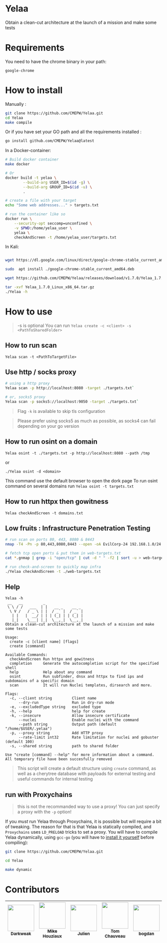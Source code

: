 # Yelaa

Obtain a clean-cut architecture at the launch of a mission and make some tests

# Requirements

You need to have the chrome binary in your path:
```
google-chrome
```

# How to install

Manually :
```bash
git clone https://github.com/CMEPW/Yelaa.git
cd Yelaa
make compile
```

Or if you have set your GO path and all the requirements installed :
```bash
go install github.com/CMEPW/Yelaa@latest
```

In a Docker-container:
```bash
# Build docker container
make docker

# Or
docker build -t yelaa \
		--build-arg USER_ID=$(id -g) \
		--build-arg GROUP_ID=$(id -u) \
		.

# create a file with your target
echo "Some web addresses..." > targets.txt

# run the container like so
docker run \
    --security-opt seccomp=unconfined \
    -v $PWD:/home/yelaa_user \
    yelaa \
    checkAndScreen -t /home/yelaa_user/targets.txt
```

In Kali:
```bash

wget https://dl.google.com/linux/direct/google-chrome-stable_current_amd64.deb

sudo  apt install ./google-chrome-stable_current_amd64.deb

wget https://github.com/CMEPW/Yelaa/releases/download/v1.7.0/Yelaa_1.7.0_Linux_x86_64.tar.gz

tar -xvf Yelaa_1.7.0_Linux_x86_64.tar.gz
./Yelaa -h
```

# How to use
>-s is optional
You can run `Yelaa create -c <client> -s <PathToSharedFolder>`

## How to run scan

`Yelaa scan -t <PathToTargetFile>`

## Use http / socks proxy

```bash
# using a http proxy
Yelaa scan -p http://localhost:8080 -target ./targets.txt`

# or, socks5 proxy
Yelaa scan -p socks5://localhost:9050 -target ./targets.txt`
```

>Flag `-k` is available to skip tls configuration

>Please prefer using socks5 as much as possible, as socks4 can fail depending on your go version

## How to run osint on a domain

`Yelaa osint -t ./targets.txt -p http://localhost:8080 --path /tmp`

or

`./Yelaa osint -d <domain>`

This command use the default browser to open the dork page
To run osint command on several domains run `Yelaa osint -t targets.txt`

## How to run httpx then gowitness

`Yelaa checkAndScreen -t domains.txt`

## Low fruits : Infrastructure Penetration Testing

```bash
# run scan on ports 80, 443, 8080 & 8443
nmap -T4 -Pn -p 80,443,8080,8443 --open -oA EvilCorp-24 192.168.1.0/24

# fetch tcp open ports & put them in web-targets.txt
cat *.gnmap | grep -i "open/tcp" | cut -d " " -f2 | sort -u > web-targets.txt

# run check-and-screen to quickly map infra
./Yelaa checkAndScreen -t ./web-targets.txt
```

## Help

```
Yelaa -h
 __   __         _
 \ \ / /   ___  | |   __ _    __ _
  \ V /   / _ \ | |  / _` |  / _` |
   | |   |  __/ | | | (_| | | (_| |
   |_|    \___| |_|  \__,_|  \__,_|
Obtain a clean-cut architecture at the launch of a mission and make some tests

Usage:
  create -c [client name] [flags]
  create [command]

Available Commands:
  checkAndScreen Run httpx and gowitness
  completion     Generate the autocompletion script for the specified shell
  help           Help about any command
  osint          Run subfinder, dnsx and httpx to find ips and subdomains of a specific domain
  scan           It will run Nuclei templates, dirsearch and more.

Flags:
  -c, --client string         Client name
      --dry-run               Run in dry-run mode
  -e, --excludedType string   excluded type
  -h, --help                  help for create
  -k, --insecure              Allow insecure certificate
      --nuclei                Enable nuclei with the command
      --path string           Output path (default "/home/$USER/.yelaa")
  -p, --proxy string          Add HTTP proxy
      --rate-limit int32      Rate limitation for nuclei and gobuster (default 100)
  -s, --shared string         path to shared folder

Use "create [command] --help" for more information about a command.
All temporary file have been succesfully removed
```

> This script will create a default structure using `create` command, as well as a cherytree database with payloads for external testing and useful commands for internal testing

## run with Proxychains

> this is not the recommanded way to use a proxy! You can just specify a proxy with the `-p` option!

If you *must* run Yelaa through Proxychains, it is possible but will require a bit of tweaking.
The reason for that is that Yelaa is statically compiled, and `Proxychains` uses `LD_PRELOAD` tricks to set a proxy.
You will have to compile Yelaa dynamically, using `gcc-go` (you will have to [install it yourself](https://go.dev/doc/install/gccgo) before compiling):

```bash
git clone https://github.com/CMEPW/Yelaa.git

cd Yelaa

make dynamic
```

# Contributors

| [<img src="https://github.com/darkweak.png?size=85" width=85><br><sub>Darkweak</sub>](https://github.com/darkweak) | [<img src="https://github.com/jenaye.png?size=85" width=85><br><sub>Mike Houziaux</sub>](https://github.com/jenaye) | [<img src="https://github.com/jarrault.png?size=85" width=85><br><sub>Julien</sub>](https://github.com/jarrault) | [<img src="https://github.com/TomChv.png?size=85" width=85><br><sub>Tom Chauveau</sub>](https://github.com/TomChv) | [<img src="https://github.com/bogdzn.png?size=85" width=85><br><sub>bogdan</sub>](https://github.com/bogdzn)| [<img src="h[ttps://github.com/bogdzn](https://github.com/VidsSkids.png?size=85" width=85><br><sub>VidsSkids</sub>]([https://github.com/bogdzn](https://github.com/VidsSkids))
| :---: | :---: | :---: | :---: | :---: | :---: |
